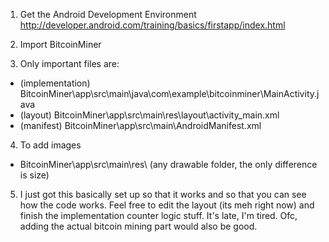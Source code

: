 1. Get the Android Development Environment
http://developer.android.com/training/basics/firstapp/index.html

2. Import BitcoinMiner

3. Only important files are:
  - (implementation) BitcoinMiner\app\src\main\java\com\example\bitcoinminer\MainActivity.java
  - (layout) BitcoinMiner\app\src\main\res\layout\activity_main.xml
  - (manifest) BitcoinMiner\app\src\main\AndroidManifest.xml

4. To add images
  - BitcoinMiner\app\src\main\res\ (any drawable folder, the only difference is size)
  
5. I just got this basically set up so that it works and so that you can see how the code works.
  Feel free to edit the layout (its meh right now) and finish the implementation counter logic stuff.  It's late, I'm tired.
  Ofc, adding the actual bitcoin mining part would also be good. 
